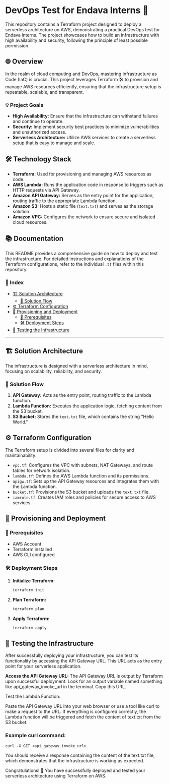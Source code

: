 # DevOps Test for Endava Interns 🚀

This repository contains a Terraform project designed to deploy a serverless architecture on AWS, demonstrating a practical DevOps test for Endava interns. The project showcases how to build an infrastructure with high availability and security, following the principle of least possible permission.

## 🌐 Overview

In the realm of cloud computing and DevOps, mastering Infrastructure as Code (IaC) is crucial. This project leverages Terraform 🛠️ to provision and manage AWS resources efficiently, ensuring that the infrastructure setup is repeatable, scalable, and transparent.

### 💡 Project Goals

- **High Availability:** Ensure that the infrastructure can withstand failures and continue to operate.
- **Security:** Implement security best practices to minimize vulnerabilities and unauthorized access.
- **Serverless Architecture:** Utilize AWS services to create a serverless setup that is easy to manage and scale.

## 🛠️ Technology Stack

- **Terraform:** Used for provisioning and managing AWS resources as code.
- **AWS Lambda:** Runs the application code in response to triggers such as HTTP requests via API Gateway.
- **Amazon API Gateway:** Serves as the entry point for the application, routing traffic to the appropriate Lambda function.
- **Amazon S3:** Hosts a static file (`text.txt`) and serves as the storage solution.
- **Amazon VPC:** Configures the network to ensure secure and isolated cloud resources.

## 📚 Documentation

This README provides a comprehensive guide on how to deploy and test the infrastructure. For detailed instructions and explanations of the Terraform configurations, refer to the individual `.tf` files within this repository.

### 📖 Index

- [🏗️ Solution Architecture](#solution-architecture)
  - [🔄 Solution Flow](#solution-flow)
- [⚙️ Terraform Configuration](#terraform-configuration)
- [🚀 Provisioning and Deployment](#provisioning-and-deployment)
  - [🔑 Prerequisites](#prerequisites)
  - [🛠️ Deployment Steps](#deployment-steps)
- [🧪 Testing the Infrastructure](#testing-the-infrastructure)

---

## 🏗️ Solution Architecture

The infrastructure is designed with a serverless architecture in mind, focusing on scalability, reliability, and security.

### 🔄 Solution Flow

1. **API Gateway:** Acts as the entry point, routing traffic to the Lambda function.
2. **Lambda Function:** Executes the application logic, fetching content from the S3 bucket.
3. **S3 Bucket:** Stores the `text.txt` file, which contains the string "Hello World."

## ⚙️ Terraform Configuration

The Terraform setup is divided into several files for clarity and maintainability:

- `vpc.tf`: Configures the VPC with subnets, NAT Gateways, and route tables for network isolation.
- `lambda.tf`: Defines the AWS Lambda function and its permissions.
- `apigw.tf`: Sets up the API Gateway resources and integrates them with the Lambda function.
- `bucket.tf`: Provisions the S3 bucket and uploads the `text.txt` file.
- `iamrole.tf`: Creates IAM roles and policies for secure access to AWS services.

## 🚀 Provisioning and Deployment

### 🔑 Prerequisites

- AWS Account
- Terraform installed
- AWS CLI configured

### 🛠️ Deployment Steps

1. **Initialize Terraform:**
   ```bash
   terraform init
   ```
1. **Plan Terraform:**
   ```bash
   terraform plan
   ```
1. **Apply Terraform:**
   ```bash
   terraform apply
   ```

## 🧪 Testing the Infrastructure

After successfully deploying your infrastructure, you can test its functionality by accessing the API Gateway URL. This URL acts as the entry point for your serverless application.

**Access the API Gateway URL:**
    The API Gateway URL is output by Terraform upon successful deployment. Look for an output variable named something like api_gateway_invoke_url in the terminal.
    Copy this URL.
    
  Test the Lambda Function:
  
  Paste the API Gateway URL into your web browser or use a tool like curl to make a request to the URL.
        If everything is configured correctly, the Lambda function will be triggered and fetch the content of text.txt from the S3 bucket.
  ### Example curl command:  
    curl -X GET <api_gateway_invoke_url>
You should receive a response containing the content of the text.txt file, which demonstrates that the infrastructure is working as expected.

Congratulations! 🎉 You have successfully deployed and tested your serverless architecture using Terraform on AWS.
